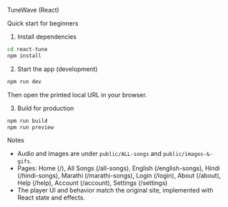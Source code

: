 TuneWave (React)

Quick start for beginners

1) Install dependencies

```bash
cd react-tune
npm install
```

2) Start the app (development)

```bash
npm run dev
```

Then open the printed local URL in your browser.

3) Build for production

```bash
npm run build
npm run preview
```

Notes
- Audio and images are under `public/ALL-songs` and `public/images-&-gifs`.
- Pages: Home (/), All Songs (/all-songs), English (/english-songs), Hindi (/hindi-songs), Marathi (/marathi-songs), Login (/login), About (/about), Help (/help), Account (/account), Settings (/settings)
- The player UI and behavior match the original site, implemented with React state and effects.
